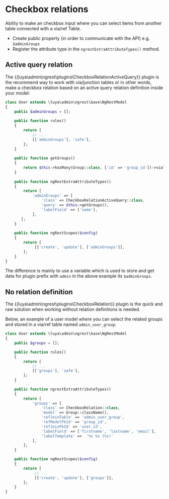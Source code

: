 # Checkbox relations

Ability to make an checkbox input where you can select items from another table connected with a via/ref Table.

+ Create public property (in order to communicate with the API) e.g. `$adminGroups`
+ Register the attribute type in the `ngrestExtraAttributeTypes()` method.

## Active query relation

The {{luya\admin\ngrest\plugins\CheckboxRelationActiveQuery}} plugin is the recommend way to work with via/junction tables or in other words, make a checkbox relation based on an active query relation definition inside your model:

```php
class User extends \luya\admin\ngrest\base\NgRestModel
{
    public $adminGroups = [];
    
    public function rules()
    {
        return [
            // ...
            [['adminGroups'], 'safe'],
        ];
    }
    
    public function getGroups()
    {
        return $this->hasMany(Group::class, ['id' => 'group_id'])->viaTable('admin_user_group', ['user_id' => 'id']);
    }
    
    public function ngRestExtraAttributeTypes()
    {
        return [
            'adminGroups' => [
                'class' => CheckboxRelationActiveQuery::class,
                'query' => $this->getGroups(),
                'labelField' => ['name'],
            ],
       ];
    }
    
    public function ngRestScopes($config)
    {
        return [
             [['create', 'update'], ['adminGroups']],
        ];
    }
}
```

The difference is mainly to use a variable which is used to store and get data for plugin prefix with `admin` in the above example its `$adminGroups`.

## No relation definition

The {{luya\admin\ngrest\plugins\CheckboxRelation}} plugin is the quick and raw solution when working without relation definitions is needed.

Below, an example of a user model where you can select the related groups and stored in a via/ref table named `admin_user_group`:

```php
class User extends \luya\admin\ngrest\base\NgRestModel
{    
    public $groups = [];

    public function rules()
    {
        return [
            // ...
            [['groups'], 'safe'],
        ];
    }

    public function ngrestExtraAttributeTypes()
    {
        return [
            'groups' => [
                'class' => CheckboxRelation::class,
                'model' => Group::className(),
                'refJoinTable' => 'admin_user_group',
                'refModelPkId' => 'group_id',
                'refJoinPkId' => 'user_id',
                'labelField' => ['firstname', 'lastname', 'email'],
                'labelTemplate' =>  '%s %s (%s)'
            ],
        ];
    }

    public function ngRestScopes($config)
    {
        return [
             // ...
             [['create', 'update'], ['groups']],
        ];
    }
}
```
